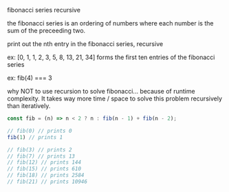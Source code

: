 fibonacci series recursive

the fibonacci series is an ordering of numbers where each number is the sum of the preceeding two.

print out the nth entry in the fibonacci series, recursive

ex: [0, 1, 1, 2, 3, 5, 8, 13, 21, 34] forms the first ten entries of the fibonacci series

ex: fib(4) === 3

why NOT to use recursion to solve fibonacci...
because of runtime complexity. It takes way more time / space to solve this problem recursively than iteratively.

```javascript
const fib = (n) => n < 2 ? n : fib(n - 1) + fib(n - 2);

// fib(0) // prints 0
fib(1) // prints 1

// fib(3) // prints 2
// fib(7) // prints 13
// fib(12) // prints 144
// fib(15) // prints 610
// fib(18) // prints 2584
// fib(21) // prints 10946
```
